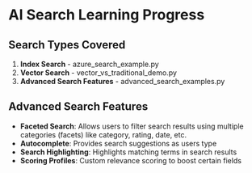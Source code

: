 # AI Search Learning Progress

## Search Types Covered
1. **Index Search** - azure_search_example.py
2. **Vector Search** - vector_vs_traditional_demo.py
3. **Advanced Search Features** - advanced_search_examples.py

## Advanced Search Features
- **Faceted Search**: Allows users to filter search results using multiple categories (facets) like category, rating, date, etc.
- **Autocomplete**: Provides search suggestions as users type
- **Search Highlighting**: Highlights matching terms in search results
- **Scoring Profiles**: Custom relevance scoring to boost certain fields